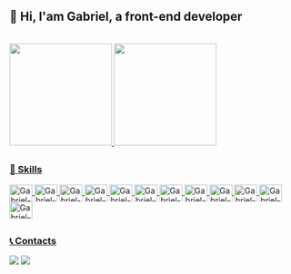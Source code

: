 ## 👋 Hi, I'am Gabriel, a front-end developer

<div style="align-items: center; justify-content: center; flex-direction: row"><br>
  <a href="https://github.com/gabrielsd02">
  <img height="180em" src="https://github-readme-stats.vercel.app/api?username=gabrielsd02&show_icons=true&theme=dark&include_all_commits=true&count_private=true&card_width=400px&hide=stars,contribs,prs"/>
  <img height="180em" src="https://github-readme-stats.vercel.app/api/top-langs/?username=gabrielsd02&layout=compact&card_width=350px&langs_count=7&theme=dark"/>
</div>

##

<div style="display: inline_block">
    <h3>🚀 Skills</h3>
    <img align="center" alt="Gabriel-Js" height="30" width="40" src="https://cdn.jsdelivr.net/gh/devicons/devicon/icons/javascript/javascript-original.svg">
    <img align="center" alt="Gabriel-Node" height="30" width="40" src="https://cdn.jsdelivr.net/gh/devicons/devicon/icons/nodejs/nodejs-original.svg">
    <img align="center" alt="Gabriel-Ts" height="30" width="40" src="https://cdn.jsdelivr.net/gh/devicons/devicon/icons/typescript/typescript-original.svg">
    <img align="center" alt="Gabriel-Mysql" height="30" width="40" src="https://cdn.jsdelivr.net/gh/devicons/devicon/icons/mysql/mysql-original.svg">
    <img align="center" alt="Gabriel-React" height="30" width="40" src="https://cdn.jsdelivr.net/gh/devicons/devicon/icons/react/react-original.svg">
    <img align="center" alt="Gabriel-Html" height="30" width="40" src="https://cdn.jsdelivr.net/gh/devicons/devicon/icons/html5/html5-original.svg">
    <img align="center" alt="Gabriel-Css" height="30" width="40" src="https://cdn.jsdelivr.net/gh/devicons/devicon/icons/css3/css3-original.svg">
    <img align="center" alt="Gabriel-Sass" height="30" width="40" src="https://cdn.jsdelivr.net/gh/devicons/devicon/icons/sass/sass-original.svg">        
    <img align="center" alt="Gabriel-Npm" height="30" width="40" src="https://cdn.jsdelivr.net/gh/devicons/devicon/icons/npm/npm-original-wordmark.svg">
    <img align="center" alt="Gabriel-Trello" height="30" width="40" src="https://cdn.jsdelivr.net/gh/devicons/devicon/icons/trello/trello-plain.svg">
    <img align="center" alt="Gabriel-Vscode" height="30" width="40" src="https://cdn.jsdelivr.net/gh/devicons/devicon/icons/vscode/vscode-original.svg">
    <img align="center" alt="Gabriel-Git" height="30" width="40" src="https://cdn.jsdelivr.net/gh/devicons/devicon/icons/github/github-original-wordmark.svg">
</div>
  
##
  
<div>
  <h3>📞 Contacts</h3>
  <a href="mailto:xgabrields@gmail.com"><img src="https://img.shields.io/badge/-Gmail-%23333?style=for-the-badge&logo=gmail&logoColor=white" target="_blank"></a>
  <a href="https://www.linkedin.com/in/gabriel-souza-domingos-387a071a4/" target="_blank"><img src="https://img.shields.io/badge/-LinkedIn-%230077B5?style=for-the-badge&logo=linkedin&logoColor=white" target="_blank"></a> 
</div>
